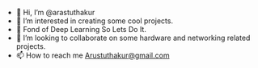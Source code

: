 - 👋 Hi, I’m @arastuthakur
- 👀 I’m interested in creating some cool projects.
- 🌱 Fond of Deep Learning So Lets Do It.
- 💞️ I’m looking to collaborate on some hardware and networking related projects.
- 📫 How to reach me 
    Arustuthakur@gmail.com

<!---
arastuthakur/arastuthakur is a ✨ special ✨ repository because its `README.md` (this file) appears on your GitHub profile.
You can click the Preview link to take a look at your changes.
--->
